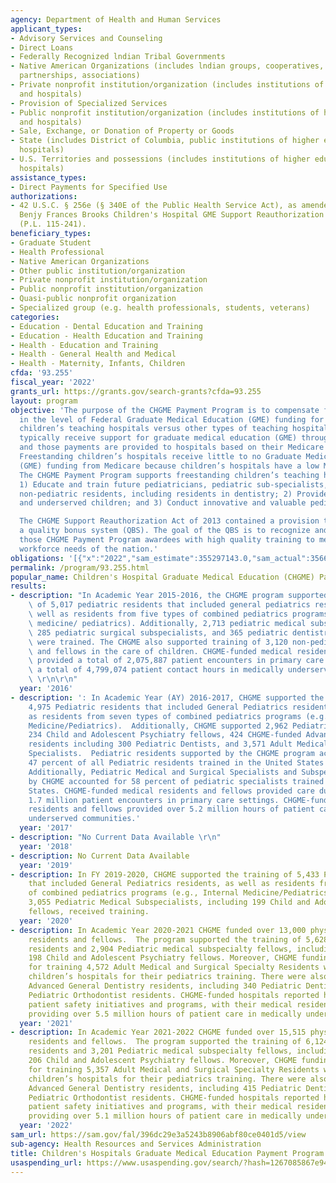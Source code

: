 ```yaml
---
agency: Department of Health and Human Services
applicant_types:
- Advisory Services and Counseling
- Direct Loans
- Federally Recognized lndian Tribal Governments
- Native American Organizations (includes lndian groups, cooperatives, corporations,
  partnerships, associations)
- Private nonprofit institution/organization (includes institutions of higher education
  and hospitals)
- Provision of Specialized Services
- Public nonprofit institution/organization (includes institutions of higher education
  and hospitals)
- Sale, Exchange, or Donation of Property or Goods
- State (includes District of Columbia, public institutions of higher education and
  hospitals)
- U.S. Territories and possessions (includes institutions of higher education and
  hospitals)
assistance_types:
- Direct Payments for Specified Use
authorizations:
- 42 U.S.C. § 256e (§ 340E of the Public Health Service Act), as amended by the Dr.
  Benjy Frances Brooks Children's Hospital GME Support Reauthorization Act of 2018
  (P.L. 115-241).
beneficiary_types:
- Graduate Student
- Health Professional
- Native American Organizations
- Other public institution/organization
- Private nonprofit institution/organization
- Public nonprofit institution/organization
- Quasi-public nonprofit organization
- Specialized group (e.g. health professionals, students, veterans)
categories:
- Education - Dental Education and Training
- Education - Health Education and Training
- Health - Education and Training
- Health - General Health and Medical
- Health - Maternity, Infants, Children
cfda: '93.255'
fiscal_year: '2022'
grants_url: https://grants.gov/search-grants?cfda=93.255
layout: program
objective: 'The purpose of the CHGME Payment Program is to compensate for the disparity
  in the level of Federal Graduate Medical Education (GME) funding for freestanding
  children’s teaching hospitals versus other types of teaching hospitals. Hospitals
  typically receive support for graduate medical education (GME) through Medicare,
  and those payments are provided to hospitals based on their Medicare patient volume.
  Freestanding children’s hospitals receive little to no Graduate Medical Education
  (GME) funding from Medicare because children’s hospitals have a low Medicare caseload.
  The CHGME Payment Program supports freestanding children’s teaching hospitals that:
  1) Educate and train future pediatricians, pediatric sub-specialists, and other
  non-pediatric residents, including residents in dentistry; 2) Provide care for vulnerable
  and underserved children; and 3) Conduct innovative and valuable pediatric research.

  The CHGME Support Reauthorization Act of 2013 contained a provision to establish
  a quality bonus system (QBS). The goal of the QBS is to recognize and incentivize
  those CHGME Payment Program awardees with high quality training to meet the pediatric
  workforce needs of the nation.'
obligations: '[{"x":"2022","sam_estimate":355297143.0,"sam_actual":356635642.0,"usa_spending_actual":356635642.0},{"x":"2023","sam_estimate":365469351.0,"sam_actual":0.0,"usa_spending_actual":365469351.0},{"x":"2024","sam_estimate":365436385.0,"sam_actual":0.0,"usa_spending_actual":368972058.0}]'
permalink: /program/93.255.html
popular_name: Children's Hospital Graduate Medical Education (CHGME) Payment Program
results:
- description: "In Academic Year 2015-2016, the CHGME program supported the training\
    \ of 5,017 pediatric residents that included general pediatrics residents, as\
    \ well as residents from five types of combined pediatrics programs (e.g., internal\
    \ medicine/ pediatrics). Additionally, 2,713 pediatric medical subspecialists,\
    \ 285 pediatric surgical subspecialists, and 365 pediatric dentistry residents\
    \ were trained. The CHGME also supported training of 3,120 non-pediatric residents\
    \ and fellows in the care of children. CHGME-funded medical residents and fellows\
    \ provided a total of 2,075,887 patient encounters in primary care settings and\
    \ a total of 4,799,074 patient contact hours in medically underserved communities.\
    \ \r\n\r\n"
  year: '2016'
- description: ': In Academic Year (AY) 2016-2017, CHGME supported the training of
    4,975 Pediatric residents that included General Pediatrics residents, as well
    as residents from seven types of combined pediatrics programs (e.g., Internal
    Medicine/Pediatrics).  Additionally, CHGME supported 2,962 Pediatric Medical Subspecialists,
    234 Child and Adolescent Psychiatry fellows, 424 CHGME-funded Advanced Dentistry
    residents including 300 Pediatric Dentists, and 3,571 Adult Medical and Surgical
    Specialists.  Pediatric residents supported by the CHGME program accounted for
    47 percent of all Pediatric residents trained in the United States during AY 2016-2017.
    Additionally, Pediatric Medical and Surgical Specialists and Subspecialists supported
    by CHGME accounted for 58 percent of pediatric specialists trained in the United
    States. CHGME-funded medical residents and fellows provided care during more than
    1.7 million patient encounters in primary care settings. CHGME-funded medical
    residents and fellows provided over 5.2 million hours of patient care in medically
    underserved communities.'
  year: '2017'
- description: "No Current Data Available \r\n"
  year: '2018'
- description: No Current Data Available
  year: '2019'
- description: In FY 2019-2020, CHGME supported the training of 5,433 Pediatric residents
    that included General Pediatrics residents, as well as residents from seven types
    of combined pediatrics programs (e.g., Internal Medicine/Pediatrics). Additionally,
    3,055 Pediatric Medical Subspecialists, including 199 Child and Adolescent Psychiatry
    fellows, received training.
  year: '2020'
- description: In Academic Year 2020-2021 CHGME funded over 13,000 physician and dental
    residents and fellows.  The program supported the training of 5,628 Pediatric
    residents and 2,904 Pediatric medical subspecialty fellows, including training
    198 Child and Adolescent Psychiatry fellows. Moreover, CHGME funding was responsible
    for training 4,572 Adult Medical and Surgical Specialty Residents who rotate through
    children’s hospitals for their pediatrics training. There were also 430 CHGME-funded
    Advanced General Dentistry residents, including 340 Pediatric Dentistry and 21
    Pediatric Orthodontist residents. CHGME-funded hospitals reported having 1,538
    patient safety initiatives and programs, with their medical residents and fellows
    providing over 5.5 million hours of patient care in medically underserved communities.
  year: '2021'
- description: In Academic Year 2021-2022 CHGME funded over 15,515 physician and dental
    residents and fellows.  The program supported the training of 6,124 Pediatric
    residents and 3,201 Pediatric medical subspecialty fellows, including training
    206 Child and Adolescent Psychiatry fellows. Moreover, CHGME funding was responsible
    for training 5,357 Adult Medical and Surgical Specialty Residents who rotate through
    children’s hospitals for their pediatrics training. There were also 516 CHGME-funded
    Advanced General Dentistry residents, including 415 Pediatric Dentistry and 23
    Pediatric Orthodontist residents. CHGME-funded hospitals reported having 1,639
    patient safety initiatives and programs, with their medical residents and fellows
    providing over 5.1 million hours of patient care in medically underserved communities.
  year: '2022'
sam_url: https://sam.gov/fal/396dc29e3a5243b8906abf80ce0401d5/view
sub-agency: Health Resources and Services Administration
title: Children's Hospitals Graduate Medical Education Payment Program
usaspending_url: https://www.usaspending.gov/search/?hash=1267085867e948a7db87d8c1f83467af
---
```

